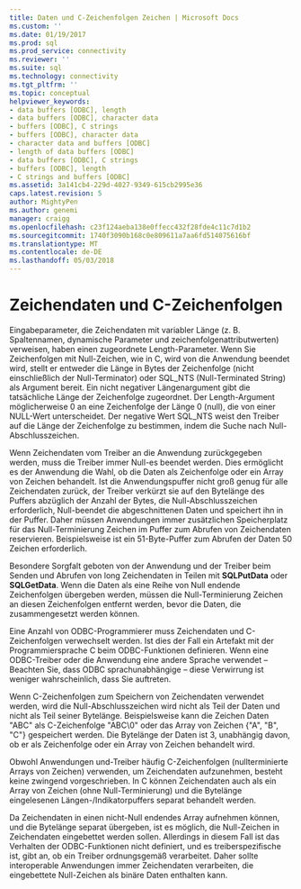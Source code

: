 ```yaml
---
title: Daten und C-Zeichenfolgen Zeichen | Microsoft Docs
ms.custom: ''
ms.date: 01/19/2017
ms.prod: sql
ms.prod_service: connectivity
ms.reviewer: ''
ms.suite: sql
ms.technology: connectivity
ms.tgt_pltfrm: ''
ms.topic: conceptual
helpviewer_keywords:
- data buffers [ODBC], length
- data buffers [ODBC], character data
- buffers [ODBC], C strings
- buffers [ODBC], character data
- character data and buffers [ODBC]
- length of data buffers [ODBC]
- data buffers [ODBC], C strings
- buffers [ODBC], length
- C strings and buffers [ODBC]
ms.assetid: 3a141cb4-229d-4027-9349-615cb2995e36
caps.latest.revision: 5
author: MightyPen
ms.author: genemi
manager: craigg
ms.openlocfilehash: c23f124aeba138e0ffecc432f28fde4c11c7d1b2
ms.sourcegitcommit: 1740f3090b168c0e809611a7aa6fd514075616bf
ms.translationtype: MT
ms.contentlocale: de-DE
ms.lasthandoff: 05/03/2018
---
```

# <a name="character-data-and-c-strings"></a>Zeichendaten und C-Zeichenfolgen
Eingabeparameter, die Zeichendaten mit variabler Länge (z. B. Spaltennamen, dynamische Parameter und zeichenfolgenattributwerten) verweisen, haben einen zugeordnete Length-Parameter. Wenn Sie Zeichenfolgen mit Null-Zeichen, wie in C, wird von die Anwendung beendet wird, stellt er entweder die Länge in Bytes der Zeichenfolge (nicht einschließlich der Null-Terminator) oder SQL_NTS (Null-Terminated String) als Argument bereit. Ein nicht negativer Längenargument gibt die tatsächliche Länge der Zeichenfolge zugeordnet. Der Length-Argument möglicherweise 0 an eine Zeichenfolge der Länge 0 (null), die von einer NULL-Wert unterscheidet. Der negative Wert SQL_NTS weist den Treiber auf die Länge der Zeichenfolge zu bestimmen, indem die Suche nach Null-Abschlusszeichen.  
  
 Wenn Zeichendaten vom Treiber an die Anwendung zurückgegeben werden, muss die Treiber immer Null-es beendet werden. Dies ermöglicht es der Anwendung die Wahl, ob die Daten als Zeichenfolge oder ein Array von Zeichen behandelt. Ist die Anwendungspuffer nicht groß genug für alle Zeichendaten zurück, der Treiber verkürzt sie auf den Bytelänge des Puffers abzüglich der Anzahl der Bytes, die Null-Abschlusszeichen erforderlich, Null-beendet die abgeschnittenen Daten und speichert ihn in der Puffer. Daher müssen Anwendungen immer zusätzlichen Speicherplatz für das Null-Terminierung Zeichen im Puffer zum Abrufen von Zeichendaten reservieren. Beispielsweise ist ein 51-Byte-Puffer zum Abrufen der Daten 50 Zeichen erforderlich.  
  
 Besondere Sorgfalt geboten von der Anwendung und der Treiber beim Senden und Abrufen von long Zeichendaten in Teilen mit **SQLPutData** oder **SQLGetData**. Wenn die Daten als eine Reihe von Null endende Zeichenfolgen übergeben werden, müssen die Null-Terminierung Zeichen an diesen Zeichenfolgen entfernt werden, bevor die Daten, die zusammengesetzt werden können.  
  
 Eine Anzahl von ODBC-Programmierer muss Zeichendaten und C-Zeichenfolgen verwechselt werden. Ist dies der Fall ein Artefakt mit der Programmiersprache C beim ODBC-Funktionen definieren. Wenn eine ODBC-Treiber oder die Anwendung eine andere Sprache verwendet – Beachten Sie, dass ODBC sprachunabhängige – diese Verwirrung ist weniger wahrscheinlich, dass Sie auftreten.  
  
 Wenn C-Zeichenfolgen zum Speichern von Zeichendaten verwendet werden, wird die Null-Abschlusszeichen wird nicht als Teil der Daten und nicht als Teil seiner Bytelänge. Beispielsweise kann die Zeichen Daten "ABC" als C-Zeichenfolge "ABC\0" oder das Array von Zeichen {"A", "B", "C"} gespeichert werden. Die Bytelänge der Daten ist 3, unabhängig davon, ob er als Zeichenfolge oder ein Array von Zeichen behandelt wird.  
  
 Obwohl Anwendungen und-Treiber häufig C-Zeichenfolgen (nullterminierte Arrays von Zeichen) verwenden, um Zeichendaten aufzunehmen, besteht keine zwingend vorgeschrieben. In C können Zeichendaten auch als ein Array von Zeichen (ohne Null-Terminierung) und die Bytelänge eingelesenen Längen-/Indikatorpuffers separat behandelt werden.  
  
 Da Zeichendaten in einen nicht-Null endendes Array aufnehmen können, und die Bytelänge separat übergeben, ist es möglich, die Null-Zeichen in Zeichendaten eingebettet werden sollen. Allerdings in diesem Fall ist das Verhalten der ODBC-Funktionen nicht definiert, und es treiberspezifische ist, gibt an, ob ein Treiber ordnungsgemäß verarbeitet. Daher sollte interoperable Anwendungen immer Zeichendaten verarbeiten, die eingebettete Null-Zeichen als binäre Daten enthalten kann.
